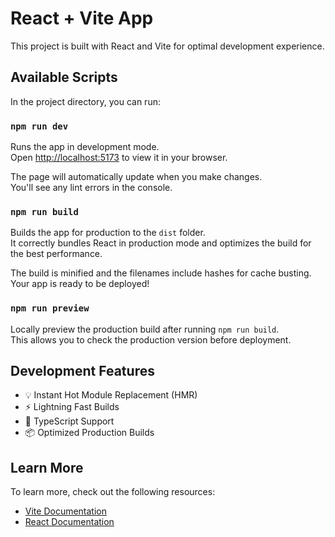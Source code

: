 # React + Vite App

This project is built with React and Vite for optimal development experience.

## Available Scripts

In the project directory, you can run:

### `npm run dev`

Runs the app in development mode.\
Open [http://localhost:5173](http://localhost:5173) to view it in your browser.

The page will automatically update when you make changes.\
You'll see any lint errors in the console.

### `npm run build`

Builds the app for production to the `dist` folder.\
It correctly bundles React in production mode and optimizes the build for the best performance.

The build is minified and the filenames include hashes for cache busting.\
Your app is ready to be deployed!

### `npm run preview`

Locally preview the production build after running `npm run build`.\
This allows you to check the production version before deployment.

## Development Features

- 💡 Instant Hot Module Replacement (HMR)
- ⚡️ Lightning Fast Builds
- 🔧 TypeScript Support
- 📦 Optimized Production Builds

## Learn More

To learn more, check out the following resources:

- [Vite Documentation](https://vitejs.dev/)
- [React Documentation](https://react.dev/)

